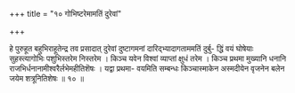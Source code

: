 +++
title = "१० गोभिष्टरेमामतिं दुरेवां"

+++

हे पुरुहूत बहुभिराहूतेन्द्र तव प्रसादात् दुरेवां दुष्टागमनां दारिद्भ्यादागताममतिं दुर्बु- द्धिं वयं घोषेयाः सुहस्त्यागोभिः पशुभिस्तरेम निस्तरेम । किञ्च यवेन विश्वां व्याप्तां क्षुधं तरेम । किञ्च प्रथमा मुख्यानि धनानि राजभिर्धनानामीश्वरैर्लभेमहीतिशॆषः । यद्वा प्रथमा- वयमिति सम्बन्धः किञ्चास्माकेन अस्मदीयेन वृजनेन बलेन जयेम शत्रूनितिशेषः ॥ १० ॥